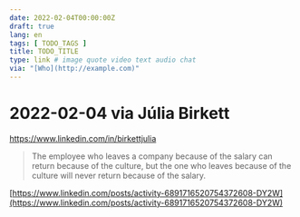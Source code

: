 ```yaml
---
date: 2022-02-04T00:00:00Z
draft: true
lang: en
tags: [ TODO_TAGS ]
title: TODO_TITLE
type: link # image quote video text audio chat
via: "[Who](http://example.com)"
---
```



# 2022-02-04 via Júlia Birkett
https://www.linkedin.com/in/birkettjulia


> The employee who leaves a company because of the salary can return because of the culture, but the one who leaves because of the culture will never return because of the salary.

[https://www.linkedin.com/posts/activity-6891716520754372608-DY2W](https://www.linkedin.com/posts/activity-6891716520754372608-DY2W)

